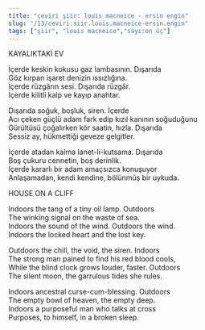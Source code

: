 ```yaml
---
title: "çeviri şiir: louis macneice - ersin engin"
slug: "/13/ceviri.siir.louis.macneice-ersin.engin"
tags: ["şiir", "louis macneice","sayı:on üç"]
---
```

KAYALIKTAKİ EV

İçerde keskin kokusu gaz lambasının. Dışarıda\
Göz kırpan işaret denizin ıssızlığına.\
İçerde rüzgârın sesi. Dışarıda rüzgâr.\
İçerde kilitli kalp ve kayıp anahtar.

Dışarıda soğuk, boşluk, siren. İçerde\
Acı çeken güçlü adam fark edip kızıl kanının soğuduğunu\
Gürültüsü çoğalırken kör saatin, hızla. Dışarıda\
Sessiz ay, hükmettiği geveze gelgitler.

İçerde atadan kalma lanet-li-kutsama. Dışarıda\
Boş çukuru cennetin, boş derinlik.\
İçerde kararlı bir adam amaçsızca konuşuyor\
Anlaşamadan, kendi kendine, bölünmüş bir uykuda.

HOUSE ON A CLIFF

Indoors the tang of a tiny oil lamp. Outdoors\
The winking signal on the waste of sea.\
Indoors the sound of the wind. Outdoors the wind.\
Indoors the locked heart and the lost key.

Outdoors the chill, the void, the siren. Indoors\
The strong man pained to find his red blood cools,\
While the blind clock grows louder, faster. Outdoors\
The silent moon, the garrulous tides she rules.

Indoors ancestral curse-cum-blessing. Outdoors\
The empty bowl of heaven, the empty deep.\
Indoors a purposeful man who talks at cross\
Purposes, to himself, in a broken sleep.
